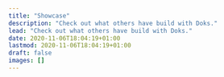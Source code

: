 ```yaml
---
title: "Showcase"
description: "Check out what others have build with Doks."
lead: "Check out what others have build with Doks."
date: 2020-11-06T18:04:19+01:00
lastmod: 2020-11-06T18:04:19+01:00
draft: false
images: []
---
```

